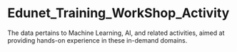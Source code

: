 # Edunet_Training_WorkShop_Activity
The data pertains to Machine Learning, AI, and related activities, aimed at providing hands-on experience in these in-demand domains.
